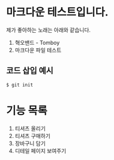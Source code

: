 # 마크다운 테스트입니다.
제가 좋아하는 노래는 아래와 같습니다.

1. 혁오밴드 - Tomboy
2. 마크다운 파일 테스트

## 코드 삽입 예시
```sh
$ git init
```

# 기능 목록
1. 티셔츠 올리기
2. 티셔츠 구매하기
3. 장바구니 담기
4. 디테일 페이지 보여주기
